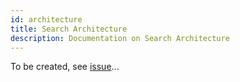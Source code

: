 ```yaml
---
id: architecture
title: Search Architecture
description: Documentation on Search Architecture
---
```


To be created, see [issue]()...
